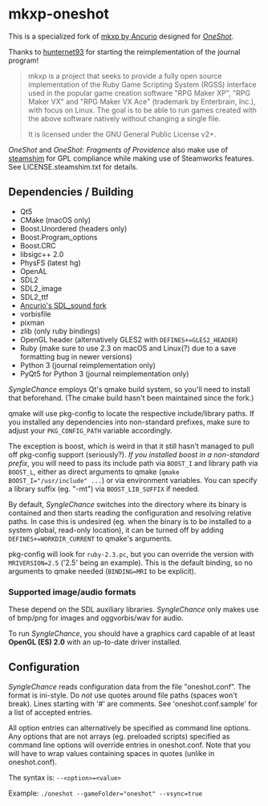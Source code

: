 # mkxp-oneshot

This is a specialized fork of [mkxp by Ancurio](https://github.com/Ancurio/mkxp) designed for [*OneShot*](http://oneshot-game.com/).

Thanks to [hunternet93](https://github.com/hunternet93) for starting the reimplementation of the journal program!

> mkxp is a project that seeks to provide a fully open source implementation of the Ruby Game Scripting System (RGSS) interface used in the popular game creation software "RPG Maker XP", "RPG Maker VX" and "RPG Maker VX Ace" (trademark by Enterbrain, Inc.), with focus on Linux. The goal is to be able to run games created with the above software natively without changing a single file.
>
> It is licensed under the GNU General Public License v2+.

*OneShot* and *OneShot: Fragments of Providence* also make use of [steamshim](https://hg.icculus.org/icculus/steamshim/) for GPL compliance while making use of Steamworks features. See LICENSE.steamshim.txt for details.

## Dependencies / Building

* Qt5
* CMake (macOS only)
* Boost.Unordered (headers only)
* Boost.Program_options
* Boost.CRC
* libsigc++ 2.0
* PhysFS (latest hg)
* OpenAL
* SDL2
* SDL2_image
* SDL2_ttf
* [Ancurio's SDL_sound fork](https://github.com/Ancurio/SDL_sound)
* vorbisfile
* pixman
* zlib (only ruby bindings)
* OpenGL header (alternatively GLES2 with `DEFINES+=GLES2_HEADER`)
* Ruby (make sure to use 2.3 on macOS and Linux(?) due to a save formatting bug in newer versions)
* Python 3 (journal reimplementation only)
* PyQt5 for Python 3 (journal reimplementation only)

*SyngleChance* employs Qt's qmake build system, so you'll need to install that beforehand. (The cmake build hasn't been maintained since the fork.)

qmake will use pkg-config to locate the respective include/library paths. If you installed any dependencies into non-standard prefixes, make sure to adjust your `PKG_CONFIG_PATH` variable accordingly.

The exception is boost, which is weird in that it still hasn't managed to pull off pkg-config support (seriously?). *If you installed boost in a non-standard prefix*, you will need to pass its include path via `BOOST_I` and library path via `BOOST_L`, either as direct arguments to qmake (`qmake BOOST_I="/usr/include" ...`) or via environment variables. You can specify a library suffix (eg. "-mt") via `BOOST_LIB_SUFFIX` if needed.

By default, *SyngleChance* switches into the directory where its binary is contained and then starts reading the configuration and resolving relative paths. In case this is undesired (eg. when the binary is to be installed to a system global, read-only location), it can be turned off by adding `DEFINES+=WORKDIR_CURRENT` to qmake's arguments.

pkg-config will look for `ruby-2.3.pc`, but you can override the version with `MRIVERSION=2.5` ('2.5' being an example). This is the default binding, so no arguments to qmake needed (`BINDING=MRI` to be explicit).

### Supported image/audio formats
These depend on the SDL auxiliary libraries. *SyngleChance* only makes use of bmp/png for images and oggvorbis/wav for audio.

To run *SyngleChance*, you should have a graphics card capable of at least **OpenGL (ES) 2.0** with an up-to-date driver installed.

## Configuration

*SyngleChance* reads configuration data from the file "oneshot.conf". The format is ini-style. Do *not* use quotes around file paths (spaces won't break). Lines starting with '#' are comments. See 'oneshot.conf.sample' for a list of accepted entries.

All option entries can alternatively be specified as command line options. Any options that are not arrays (eg. preloaded scripts) specified as command line options will override entries in oneshot.conf. Note that you will have to wrap values containing spaces in quotes (unlike in oneshot.conf).

The syntax is: `--<option>=<value>`

Example: `./oneshot --gameFolder="oneshot" --vsync=true`
